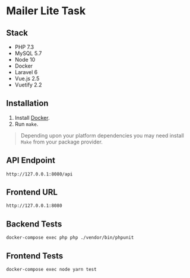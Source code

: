 # Mailer Lite Task

## Stack
 - PHP 7.3
 - MySQL 5.7
 - Node 10
 - Docker
 - Laravel 6
 - Vue.js 2.5
 - Vuetify 2.2

## Installation

1. Install [Docker](https://docs.docker.com/).
2. Run `make`.

> Depending upon your platform dependencies you may need install `Make` from your package provider.

## API Endpoint

`http://127.0.0.1:8080/api`

## Frontend URL

`http://127.0.0.1:8080`

## Backend Tests

`docker-compose exec php php ./vendor/bin/phpunit`

## Frontend Tests

`docker-compose exec node yarn test`
